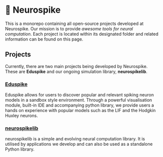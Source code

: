 # 🧠 Neurospike

This is a monorepo containing all open-source projects developed at Neurospike. Our mission is to provide *awesome tools for neural computation*. Each project is located within its designated folder and related information can be found on this page.

## Projects

Currently, there are two main projects being developed by Neurospike. These are **Eduspike** and our ongoing simulation library, **neurospikelib**.

### [Eduspike](https://github.com/NeurospikeDev/neurospike/tree/main/eduspike)

Eduspike allows for users to discover popular and relevant spiking neuron models in a sandbox style environment. Through a powerful visualisation module, built-in IDE and accompanying python library, we provide users a hands on experience with popular models such as the LIF and the Hodgkin Huxley neurons.

### [neurospikelib](https://github.com/NeurospikeDev/neurospike/tree/main/neurospikelib)

neurospikelib is a simple and evolving neural computation library. It is utilised by applications we develop and can also be used as a standalone Python library.
